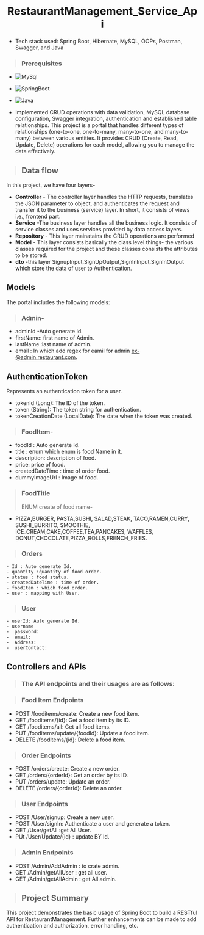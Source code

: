 <h1 align="center"> RestaurantManagement_Service_Api </h1>

* Tech stack used: Spring Boot, Hibernate, MySQL, OOPs, Postman, Swagger, and Java
>### Prerequisites
* ![MySql](https://img.shields.io/badge/DBMS-MYSQL%205.7%20or%20Higher-red)
 * ![SpringBoot](https://img.shields.io/badge/Framework-SpringBoot-green)


* ![Java](https://img.shields.io/badge/Language-Java%208%20or%20higher-yellow)

* Implemented CRUD operations with data validation, MySQL database configuration, 
Swagger integration, authentication and established table relationships.
This project is a portal that handles different types of relationships (one-to-one, one-to-many, many-to-one, and many-to-many) between various entities. It provides CRUD (Create, Read, Update, Delete) operations for each model, allowing you to manage the data effectively.

>## Data flow
In this project, we have four layers-
* **Controller** - The controller layer handles the HTTP requests, translates the JSON parameter to object, and authenticates the request and transfer it to the business (service) layer. In short, it consists of views i.e., frontend part.
* **Service** -The business layer handles all the business logic. It consists of service classes and uses services provided by data access layers.
* **Repository** - This layer mainatains the CRUD operations are performed
* **Model** - This layer consists basically the class level things- the various classes required for the project and these classes consists the attributes to be stored.
* **dto** -this layer SignupInput,SignUpOutput,SignInInput,SignInOutput which store the data of user to Authentication.

## Models
The portal includes the following models:

>### Admin-
- adminId -Auto generate Id.
- firstName: first name of Admin.
- lastName :last name of admin.
- email : In which add regex for eamil for admin ex-@admin.restaurant.com.

## AuthenticationToken
Represents an authentication token for a user.

- tokenId (Long): The ID of the token.
- token (String): The token string for authentication.
- tokenCreationDate (LocalDate): The date when the token was created.

>### FoodItem-
 - foodId : Auto generate Id.
 - title : enum which enum is food Name in it.
 - description: description of food.
 - price: price of food.
 - createdDateTime : time of order food.
 - dummyImageUrl : Image of food.

>### FoodTitle
> ENUM create of food name-

  - PIZZA,BURGER, PASTA,SUSHI, SALAD,STEAK, TACO,RAMEN,CURRY,
    SUSHI_BURRITO, SMOOTHIE, ICE_CREAM,CAKE,COFFEE,TEA,PANCAKES,
    WAFFLES, DONUT,CHOCOLATE,PIZZA_ROLLS,FRENCH_FRIES.
    
>### Orders
    - Id : Auto generate Id.
    - quantity :quantity of food order.
    - status : food status.
    - createdDateTime : time of order.
    - foodItem : which food order.
    - user : mapping with User.

>### User
    - userId: Auto generate Id.
    - username
    -  password:
    -  email:
    -  Address:
    -  userContact:


## Controllers and APIs
>### The API endpoints and their usages are as follows:

>### Food Item Endpoints
-  POST /fooditems/create: Create a new food item.
-  GET /fooditems/{id}: Get a food item by its ID.
-  GET /fooditems/all: Get all food items.
-  PUT /fooditems/update/{foodId}: Update a food item.
-  DELETE /fooditems/{id}: Delete a food item.

>### Order Endpoints
-  POST /orders/create: Create a new order.
-  GET /orders/{orderId}: Get an order by its ID.
-  PUT /orders/update: Update an order.
-  DELETE /orders/{orderId}: Delete an order.

>### User Endpoints
-  POST /User/signup: Create a new user.
-  POST /User/signIn: Authenticate a user and generate a token.
-  GET /User/getAll :get All User.
-  PUt /User/Update/{id} : update BY Id.

>### Admin Endpoints 
  - POST /Admin/AddAdmin : to crate admin.
  - GET /Admin/getAllUser :  get all user.
  - GET /Admin/getAllAdmin : get All admin.

>## Project Summary
This project demonstrates the basic usage of Spring Boot  to build a RESTful API for RestaurantManagement. Further enhancements can be made to add authentication and authorization, error handling, etc.


